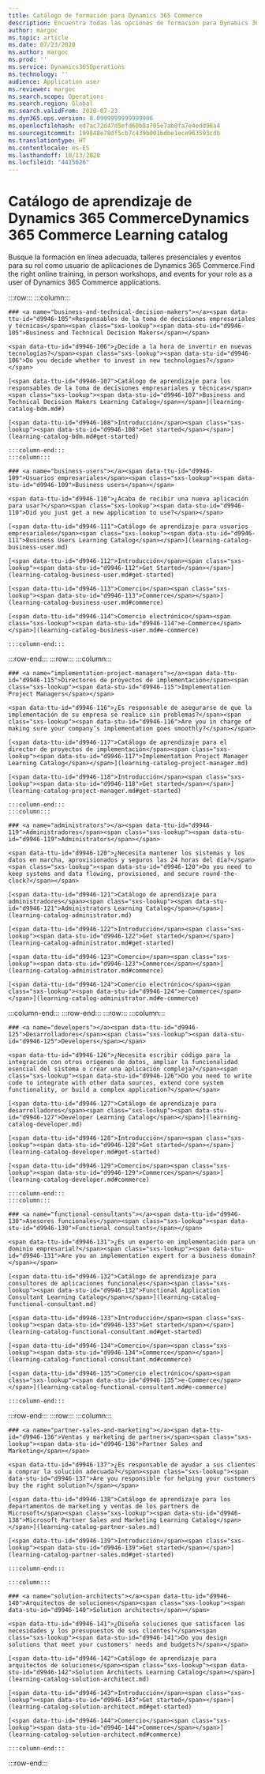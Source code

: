 ```yaml
---
title: Catálogo de formación para Dynamics 365 Commerce
description: Encuentra todas las opciones de formación para Dynamics 365 Commerce.
author: margoc
ms.topic: article
ms.date: 07/23/2020
ms.author: margoc
ms.prod: ''
ms.service: Dynamics365Operations
ms.technology: ''
audience: Application user
ms.reviewer: margoc
ms.search.scope: Operations
ms.search.region: Global
ms.search.validFrom: 2020-07-23
ms.dyn365.ops.version: 8.0999999999999996
ms.openlocfilehash: ed7ac72d47d5efd60b8a705e7ab0fa7e4edd96a4
ms.sourcegitcommit: 199848e78df5cb7c439b001bdbe1ece963593cdb
ms.translationtype: HT
ms.contentlocale: es-ES
ms.lasthandoff: 10/13/2020
ms.locfileid: "4415626"
---
```

# <a name="dynamics-365-commerce-learning-catalog"></a><span data-ttu-id="d9946-103">Catálogo de aprendizaje de Dynamics 365 Commerce</span><span class="sxs-lookup"><span data-stu-id="d9946-103">Dynamics 365 Commerce Learning catalog</span></span> 

<span data-ttu-id="d9946-104">Busque la formación en línea adecuada, talleres presenciales y eventos para su rol como usuario de aplicaciones de Dynamics 365 Commerce.</span><span class="sxs-lookup"><span data-stu-id="d9946-104">Find the right online training, in person workshops, and events for your role as a user of Dynamics 365 Commerce applications.</span></span>

<!-- ![Universal Windows Platform (UWP)](images/platform-uwp.png)  -->  

:::row:::
    :::column:::
<!-- ![Universal Windows Platform (UWP)](images/platform-uwp.png)  -->  

    ### <a name="business-and-technical-decision-makers"></a><span data-ttu-id="d9946-105">Responsables de la toma de decisiones empresariales y técnicas</span><span class="sxs-lookup"><span data-stu-id="d9946-105">Business and Technical Decision Makers</span></span>

    <span data-ttu-id="d9946-106">¿Decide a la hora de invertir en nuevas tecnologías?</span><span class="sxs-lookup"><span data-stu-id="d9946-106">Do you decide whether to invest in new technologies?</span></span> 

    [<span data-ttu-id="d9946-107">Catálogo de aprendizaje para los responsables de la toma de decisiones empresariales y técnicas</span><span class="sxs-lookup"><span data-stu-id="d9946-107">Business and Technical Decision Makers Learning Catalog</span></span>](learning-catalog-bdm.md#)

    [<span data-ttu-id="d9946-108">Introducción</span><span class="sxs-lookup"><span data-stu-id="d9946-108">Get started</span></span>](learning-catalog-bdm.md#get-started)

    :::column-end:::
    :::column:::

    ### <a name="business-users"></a><span data-ttu-id="d9946-109">Usuarios empresariales</span><span class="sxs-lookup"><span data-stu-id="d9946-109">Business users</span></span>

    <span data-ttu-id="d9946-110">¿Acaba de recibir una nueva aplicación para usar?</span><span class="sxs-lookup"><span data-stu-id="d9946-110">Did you just get a new application to use?</span></span> 

    [<span data-ttu-id="d9946-111">Catálogo de aprendizaje para usuarios empresariales</span><span class="sxs-lookup"><span data-stu-id="d9946-111">Business Users Learning Catalog</span></span>](learning-catalog-business-user.md)

    [<span data-ttu-id="d9946-112">Introducción</span><span class="sxs-lookup"><span data-stu-id="d9946-112">Get Started</span></span>](learning-catalog-business-user.md#get-started)

    [<span data-ttu-id="d9946-113">Comercio</span><span class="sxs-lookup"><span data-stu-id="d9946-113">Commerce</span></span>](learning-catalog-business-user.md#commerce)

    [<span data-ttu-id="d9946-114">Comercio electrónico</span><span class="sxs-lookup"><span data-stu-id="d9946-114">e-Commerce</span></span>](learning-catalog-business-user.md#e-commerce)

    :::column-end:::
:::row-end:::
:::row:::
    :::column:::

    ### <a name="implementation-project-managers"></a><span data-ttu-id="d9946-115">Directores de proyectos de implementación</span><span class="sxs-lookup"><span data-stu-id="d9946-115">Implementation Project Managers</span></span>

    <span data-ttu-id="d9946-116">¿Es responsable de asegurarse de que la implementación de su empresa se realice sin problemas?</span><span class="sxs-lookup"><span data-stu-id="d9946-116">Are you in charge of making sure your company’s implementation goes smoothly?</span></span>

    [<span data-ttu-id="d9946-117">Catálogo de aprendizaje para el director de proyectos de implementación</span><span class="sxs-lookup"><span data-stu-id="d9946-117">Implementation Project Manager Learning Catalog</span></span>](learning-catalog-project-manager.md)

    [<span data-ttu-id="d9946-118">Introducción</span><span class="sxs-lookup"><span data-stu-id="d9946-118">Get started</span></span>](learning-catalog-project-manager.md#get-started)

    :::column-end:::
    :::column:::

    ### <a name="administrators"></a><span data-ttu-id="d9946-119">Administradores</span><span class="sxs-lookup"><span data-stu-id="d9946-119">Administrators</span></span>

    <span data-ttu-id="d9946-120">¿Necesita mantener los sistemas y los datos en marcha, aprovisionados y seguros las 24 horas del día?</span><span class="sxs-lookup"><span data-stu-id="d9946-120">Do you need to keep systems and data flowing, provisioned, and secure round-the-clock?</span></span>

    [<span data-ttu-id="d9946-121">Catálogo de aprendizaje para administradores</span><span class="sxs-lookup"><span data-stu-id="d9946-121">Administrators Learning Catalog</span></span>](learning-catalog-administrator.md)

    [<span data-ttu-id="d9946-122">Introducción</span><span class="sxs-lookup"><span data-stu-id="d9946-122">Get started</span></span>](learning-catalog-administrator.md#get-started)

    [<span data-ttu-id="d9946-123">Comercio</span><span class="sxs-lookup"><span data-stu-id="d9946-123">Commerce</span></span>](learning-catalog-administrator.md#commerce)

    [<span data-ttu-id="d9946-124">Comercio electrónico</span><span class="sxs-lookup"><span data-stu-id="d9946-124">e-Commerce</span></span>](learning-catalog-administrator.md#e-commerce)

  :::column-end:::
:::row-end:::
:::row:::
    :::column:::

    ### <a name="developers"></a><span data-ttu-id="d9946-125">Desarrolladores</span><span class="sxs-lookup"><span data-stu-id="d9946-125">Developers</span></span>

    <span data-ttu-id="d9946-126">¿Necesita escribir código para la integración con otros orígenes de datos, ampliar la funcionalidad esencial del sistema o crear una aplicación compleja?</span><span class="sxs-lookup"><span data-stu-id="d9946-126">Do you need to write code to integrate with other data sources, extend core system functionality, or build a complex application?</span></span>

    [<span data-ttu-id="d9946-127">Catálogo de aprendizaje para desarrolladores</span><span class="sxs-lookup"><span data-stu-id="d9946-127">Developer Learning Catalog</span></span>](learning-catalog-developer.md)

    [<span data-ttu-id="d9946-128">Introducción</span><span class="sxs-lookup"><span data-stu-id="d9946-128">Get started</span></span>](learning-catalog-developer.md#get-started)

    [<span data-ttu-id="d9946-129">Comercio</span><span class="sxs-lookup"><span data-stu-id="d9946-129">Commerce</span></span>](learning-catalog-developer.md#commerce)

    :::column-end:::
    :::column:::

    ### <a name="functional-consultants"></a><span data-ttu-id="d9946-130">Asesores funcionales</span><span class="sxs-lookup"><span data-stu-id="d9946-130">Functional consultants</span></span>

    <span data-ttu-id="d9946-131">¿Es un experto en implementación para un dominio empresarial?</span><span class="sxs-lookup"><span data-stu-id="d9946-131">Are you an implementation expert for a business domain?</span></span> 

    [<span data-ttu-id="d9946-132">Catálogo de aprendizaje para consultores de aplicaciones funcionales</span><span class="sxs-lookup"><span data-stu-id="d9946-132">Functional Application Consultant Learning Catalog</span></span>](learning-catalog-functional-consultant.md)

    [<span data-ttu-id="d9946-133">Introducción</span><span class="sxs-lookup"><span data-stu-id="d9946-133">Get started</span></span>](learning-catalog-functional-consultant.md#get-started)

    [<span data-ttu-id="d9946-134">Comercio</span><span class="sxs-lookup"><span data-stu-id="d9946-134">Commerce</span></span>](learning-catalog-functional-consultant.md#commerce)

    [<span data-ttu-id="d9946-135">Comercio electrónico</span><span class="sxs-lookup"><span data-stu-id="d9946-135">e-Commerce</span></span>](learning-catalog-functional-consultant.md#e-commerce)

    :::column-end:::
:::row-end:::
:::row:::
    :::column:::

    ### <a name="partner-sales-and-marketing"></a><span data-ttu-id="d9946-136">Ventas y marketing de partners</span><span class="sxs-lookup"><span data-stu-id="d9946-136">Partner Sales and Marketing</span></span>

    <span data-ttu-id="d9946-137">¿Es responsable de ayudar a sus clientes a comprar la solución adecuada?</span><span class="sxs-lookup"><span data-stu-id="d9946-137">Are you responsible for helping your customers buy the right solution?</span></span> 

    [<span data-ttu-id="d9946-138">Catálogo de aprendizaje para los departamentos de marketing y ventas de los partners de Microsoft</span><span class="sxs-lookup"><span data-stu-id="d9946-138">Microsoft Partner Sales and Marketing Learning Catalog</span></span>](learning-catalog-partner-sales.md)

    [<span data-ttu-id="d9946-139">Introducción</span><span class="sxs-lookup"><span data-stu-id="d9946-139">Get started</span></span>](learning-catalog-partner-sales.md#get-started)

    :::column-end:::

    :::column:::

    ### <a name="solution-architects"></a><span data-ttu-id="d9946-140">Arquitectos de soluciones</span><span class="sxs-lookup"><span data-stu-id="d9946-140">Solution architects</span></span>

    <span data-ttu-id="d9946-141">¿Diseña soluciones que satisfacen las necesidades y los presupuestos de sus clientes?</span><span class="sxs-lookup"><span data-stu-id="d9946-141">Do you design solutions that meet your customers' needs and budgets?</span></span>

    [<span data-ttu-id="d9946-142">Catálogo de aprendizaje para arquitectos de soluciones</span><span class="sxs-lookup"><span data-stu-id="d9946-142">Solution Architects Learning Catalog</span></span>](learning-catalog-solution-architect.md)

    [<span data-ttu-id="d9946-143">Introducción</span><span class="sxs-lookup"><span data-stu-id="d9946-143">Get started</span></span>](learning-catalog-solution-architect.md#get-started)

    [<span data-ttu-id="d9946-144">Comercio</span><span class="sxs-lookup"><span data-stu-id="d9946-144">Commerce</span></span>](learning-catalog-solution-architect.md#commerce)

    :::column-end:::
:::row-end:::
